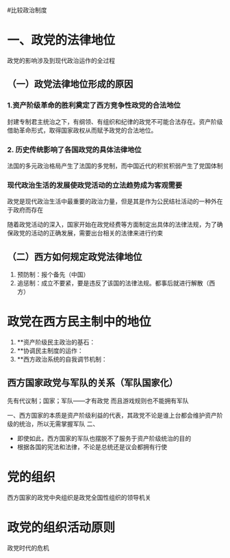 #比较政治制度 
# 一、政党的法律地位

政党的影响涉及到现代政治运作的全过程

## （一）政党法律地位形成的原因

### 1.资产阶级革命的胜利奠定了西方竞争性政党的合法地位
封建专制君主统治之下，有纲领、有组织和纪律的政党不可能合法存在。资产阶级借助革命形式，取得国家政权从而赋予政党的合法地位。
### 2. 历史传统影响了各国政党的具体法律地位
法国的多元政治格局产生了法国的多党制，而中国近代的积贫积弱产生了党国体制

### 现代政治生活的发展使政党活动的立法趋势成为客观需要

政党是现代政治生活中最重要的政治力量，但是其是作为公民结社活动的一种外在于政府而存在

随着政党活动的深入，国家开始在政党经费等方面制定出具体的法律法规，为了确保政党的活动的正确发展，需要出台相关的法律来进行约束

## （二）西方如何规定政党法律地位

1. 预防制：报个备先（中国）
2. 追惩制：成立不要紧，要是违反了该国的法律法规。都事后就进行解散（西方）

# 政党在西方民主制中的地位

1. **资产阶级民主政治的基石：
2. **协调民主制度的运作：
3. **西方政治系统的自我调节机制：

## 西方国家政党与军队的关系（军队国家化）

先有代议制；国家；军队——才有政党      而且游戏规则也不能拥有军队

一、西方国家的本质是资产阶级利益的代表，其政党不论是谁上台都会维护资产阶级的统治，所以无需掌握军队
二、


+ 即使如此，西方国家的军队也摆脱不了服务于资产阶级统治的目的
+ 根据各国的宪法和法律，不论是总统还是议会都拥有行使

# 党的组织

西方国家的政党中央组织是政党全国性组织的领导机关

# 政党的组织活动原则

政党时代的危机